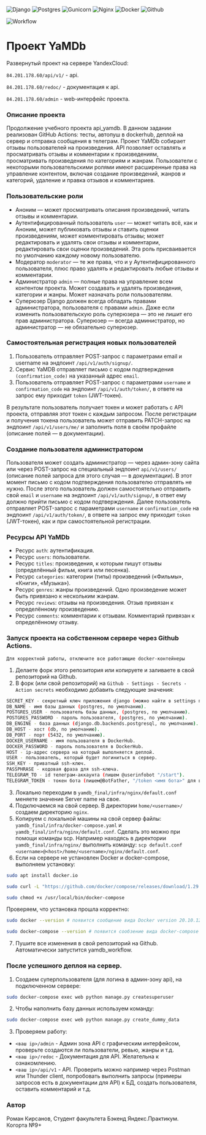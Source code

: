 ![Django](https://img.shields.io/badge/django%20-%23092E20.svg?&style=for-the-badge&logo=django&logoColor=white)
![Postgres](https://img.shields.io/badge/postgres-%23316192.svg?&style=for-the-badge&logo=postgresql&logoColor=white)
![Gunicorn](https://img.shields.io/badge/gunicorn-%298729.svg?style=for-the-badge&logo=gunicorn&logoColor=white)
![Nginx](https://img.shields.io/badge/nginx%20-%23009639.svg?&style=for-the-badge&logo=nginx&logoColor=white)
![Docker](https://img.shields.io/badge/docker%20-%230db7ed.svg?&style=for-the-badge&logo=docker&logoColor=white)
![Github](https://img.shields.io/badge/github%20-%23121011.svg?&style=for-the-badge&logo=github&logoColor=white)


![Workflow](https://github.com/kirsbrosnone/yamdb_final/actions/workflows/yamdb_workflow.yml/badge.svg)

# Проект YaMDb

Развернутый проект на сервере YandexCloud:

 `84.201.178.60/api/v1/` - api.
 
 `84.201.178.60/redoc/` - документация к api.
 
 `84.201.178.60/admin` - web-интерфейс проекта. 

### Описание проекта
Продолжение учебного проекта api_yamdb. В данном задании реализован GitHub Actions: тесты, автопуш в dockerhub, деплой на сервер и отправка сообщения в телеграм.
Проект YaMDb собирает отзывы пользователей на произведения.
API позволяет оставлять и просматривать отзывы и комментарии к произведениям, просматривать произведения по категориям и жанрам.
Пользователи с некоторыми пользовательскими ролями имеют расширенные права на управление контентом, включая создание произведений, жанров и категорий, удаление и правка отзывов и комментариев.

### Пользовательские роли
- Аноним — может просматривать описания произведений, читать отзывы и комментарии.
- Аутентифицированный пользователь `user` — может читать всё, как и Аноним, может публиковать отзывы и ставить оценки произведениям, может комментировать отзывы; может редактировать и удалять свои отзывы и комментарии, редактировать свои оценки произведений. Эта роль присваивается по умолчанию каждому новому пользователю.
- Модератор `moderator` — те же права, что и у Аутентифицированного пользователя, плюс право удалять и редактировать любые отзывы и комментарии.
- Администратор `admin` — полные права на управление всем контентом проекта. Может создавать и удалять произведения, категории и жанры. Может назначать роли пользователям.
- Суперюзер Django должен всегда обладать правами администратора, пользователя с правами `admin`. Даже если изменить пользовательскую роль суперюзера — это не лишит его прав администратора. Суперюзер — всегда администратор, но администратор — не обязательно суперюзер.

### Самостоятельная регистрация новых пользователей

1. Пользователь отправляет POST-запрос с параметрами email и username на эндпоинт `/api/v1/auth/signup/`.
2. Сервис YaMDB отправляет письмо с кодом подтверждения `(confirmation_code)` на указанный адрес `email`.
3. Пользователь отправляет POST-запрос с параметрами `username` и `confirmation_code` на эндпоинт `/api/v1/auth/token/`, в ответе на запрос ему приходит `token` (JWT-токен).

В результате пользователь получает токен и может работать с API проекта, отправляя этот токен с каждым запросом.
После регистрации и получения токена пользователь может отправить PATCH-запрос на эндпоинт `/api/v1/users/me/` и заполнить поля в своём профайле (описание полей — в документации).

### Создание пользователя администратором
Пользователя может создать администратор — через админ-зону сайта или через POST-запрос на специальный эндпоинт `api/v1/users/` (описание полей запроса для этого случая — в документации). В этот момент письмо с кодом подтверждения пользователю отправлять не нужно.
После этого пользователь должен самостоятельно отправить свой `email` и `username` на эндпоинт `/api/v1/auth/signup/`, в ответ ему должно прийти письмо с кодом подтверждения.
Далее пользователь отправляет POST-запрос с параметрами `username` и `confirmation_code` на эндпоинт `/api/v1/auth/token/`, в ответе на запрос ему приходит `token` (JWT-токен), как и при самостоятельной регистрации.

### Ресурсы API YaMDb
- Ресурс `auth`: аутентификация.
- Ресурс `users`: пользователи.
- Ресурс `titles`: произведения, к которым пишут отзывы (определённый фильм, книга или песенка).
- Ресурс `categories`: категории (типы) произведений («Фильмы», «Книги», «Музыка»).
- Ресурс `genres`: жанры произведений. Одно произведение может быть привязано к нескольким жанрам.
- Ресурс `reviews`: отзывы на произведения. Отзыв привязан к определённому произведению.
- Ресурс `comments`: комментарии к отзывам. Комментарий привязан к определённому отзыву.

### Запуск проекта на собственном сервере через Github Actions.

`Для корректной работы, отключите все работающие docker-контейнеры`

1. Делаете форк этого репозитория или копируете и заливаете в свой репозиторий на Github.
2. В форк (или свой репозиторий) на `Github - Settings - Secrets - Action secrets` необходимо добавить следующие значения: 
```sh
SECRET_KEY - секретный ключ приложения django (можно найти в settings проекта).
DB_NAME - имя базы данных (postgres, по умолчанию).
POSTGRES_USER - пользователь базы данных, (postgres, по умолчанию).
POSTGRES_PASSWORD - пароль пользователя, (postgres, по умолчанию).
DB_ENGINE - база данных (django.db.backends.postgresql, по умолчанию).
DB_HOST - хост (db, по умолчанию).
DB_PORT - порт (5432, по умолчанию).
DOCKER_USERNAME - имя пользователя в DockerHub.
DOCKER_PASSWORD - пароль пользователя в DockerHub.
HOST - ip-адрес сервера на который выполняется деплой.
USER - пользователь, который будет логиниться в сервер.
SSH_KEY - приватный ssh-ключ.
PASSPHRASE - кодовая фраза для ssh-ключа.
TELEGRAM_TO - id телеграм-аккаунта (пишем @userinfobot "/start").
TELEGRAM_TOKEN - токен бота (пишем@BotFather, "/token <имя бота>" для выдачи нового token, или "/mybots" для просмотра текущего токена).
```
3. Локально переходим в `yamdb_final/infra/nginx/default.conf` меняете значение Server name на свое.
4. Подключаемся на свой сервер. В директории `home/<username>/` создаем директорию `nginx`.
5. Копируем с локальной машины на свой сервер файлы: `yamdb_final/infra/docker-compose.yaml` и `yamdb_final/infra/nginx/default.conf`. Сделать это можно при помощи команды scp. Например находясь в директории `yamdb_final/infra/nginx/` выполнить команду: `scp default.conf <username>@<host>/home/<username>/nginx/default.conf`.
6. Если на сервере не установлен Docker и docker-compose, выполняем установку:
```sh
sudo apt install docker.io
```
```sh
sudo curl -L "https://github.com/docker/compose/releases/download/1.29.2/docker-compose-$(uname -s)-$(uname -m)" -o /usr/local/bin/docker-compose
```
```sh
sudo chmod +x /usr/local/bin/docker-compose
```
Проверяем, что установка прошла корректно:
```sh
sudo docker --version # появится сообщение вида Docker version 20.10.12, build 20.10.12-0ubuntu2~20.04.1
```
```sh
sudo docker-compose --version # появится сообзение вида docker-compose version 1.29.2, build 5becea4c
```
7. Пушите все изменения в свой репозиторий на Github. Автоматически запустится yamdb_workflow.

### После успешного деплоя на сервер.

1. Создаем суперпользователя (для логина в админ-зону api), на подключенном сервере:
```sh
sudo docker-compose exec web python manage.py createsuperuser
```
2. Чтобы наполнить базу данных используем команду:
```sh
sudo docker-compose exec web python manage.py create_dummy_data
```
3. Проверяем работу:
- `<ваш ip>/admin` - Админ зона API с графическим интерфейсом, проверьте создаются ли пользователи, ревью, жанры и т.д.
- `<ваш ip>/redoc` - Документация для API. Желательна к ознакомлению.
- `<ваш ip>/api/v1` - API. Проверить можно например через Postman или Thunder client, попробовать выполнить запросы (примеры запросов есть в документации для API) к БД, создать пользователя, оставить комментарий и т.д.

### Автор

Роман Кирсанов, Студент факультета Бэкенд Яндекс.Практикум. Когорта №9+
